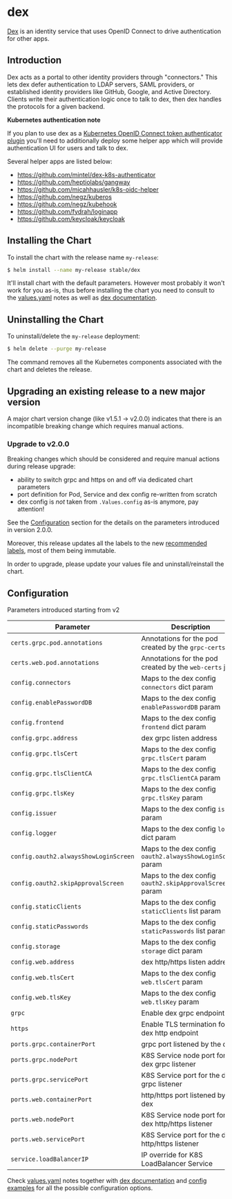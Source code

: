 # dex

[Dex][dex] is an identity service that uses OpenID Connect to drive authentication for other apps.

## Introduction

Dex acts as a portal to other identity providers through "connectors." This lets dex defer authentication to LDAP servers, SAML providers, or established identity providers like GitHub, Google, and Active Directory. Clients write their authentication logic once to talk to dex, then dex handles the protocols for a given backend.

**Kubernetes authentication note**

If you plan to use dex as a [Kubernetes OpenID Connect token authenticator plugin](http://kubernetes.io/docs/admin/authentication/#openid-connect-tokens) you'll need to additionally deploy some helper app which will provide authentication UI for users and talk to dex.

Several helper apps are listed below:
  - https://github.com/mintel/dex-k8s-authenticator
  - https://github.com/heptiolabs/gangway
  - https://github.com/micahhausler/k8s-oidc-helper
  - https://github.com/negz/kuberos
  - https://github.com/negz/kubehook
  - https://github.com/fydrah/loginapp
  - https://github.com/keycloak/keycloak

## Installing the Chart

To install the chart with the release name `my-release`:

```sh
$ helm install --name my-release stable/dex
```

It'll install chart with the default parameters. However most probably it won't work for you as-is, thus before installing the chart you need to consult to the [values.yaml](values.yaml) notes as well as [dex documentation][dex].

## Uninstalling the Chart

To uninstall/delete the `my-release` deployment:

```sh
$ helm delete --purge my-release
```

The command removes all the Kubernetes components associated with the chart and deletes the release.

## Upgrading an existing release to a new major version

A major chart version change (like v1.5.1 -> v2.0.0) indicates that there is an incompatible breaking change which requires manual actions.

### Upgrade to v2.0.0

Breaking changes which should be considered and require manual actions during release upgrade:

- ability to switch grpc and https on and off via dedicated chart parameters
- port definition for Pod, Service and dex config re-written from scratch
- dex config is _not_ taken from `.Values.config` as-is anymore, pay attention!

See the [Configuration](#configuration) section for the details on the parameters introduced in version 2.0.0.

Moreover, this release updates all the labels to the new [recommended labels](https://github.com/helm/charts/blob/master/REVIEW_GUIDELINES.md#names-and-labels), most of them being immutable.

In order to upgrade, please update your values file and uninstall/reinstall the chart.

## Configuration

Parameters introduced starting from v2

| Parameter | Description | Default |
| --------- | ----------- | ------- |
| `certs.grpc.pod.annotations` | Annotations for the pod created by the `grpc-certs` job | `{}` |
| `certs.web.pod.annotations` | Annotations for the pod created by the `web-certs` job | `{}` |
| `config.connectors` | Maps to the dex config `connectors` dict param | `{}` |
| `config.enablePasswordDB` | Maps to the dex config `enablePasswordDB` param | `true` |
| `config.frontend` | Maps to the dex config `frontend` dict param | `""` |
| `config.grpc.address` | dex grpc listen address | `127.0.0.1` |
| `config.grpc.tlsCert` | Maps to the dex config `grpc.tlsCert` param | `/etc/dex/tls/grpc/server/tls.crt` |
| `config.grpc.tlsClientCA` | Maps to the dex config `grpc.tlsClientCA` param | `/etc/dex/tls/grpc/ca/tls.crt` |
| `config.grpc.tlsKey` | Maps to the dex config `grpc.tlsKey` param | `/etc/dex/tls/grpc/server/tls.key` |
| `config.issuer` | Maps to the dex config `issuer` param | `http://dex.io:8080` |
| `config.logger` | Maps to the dex config `logger` dict param | `{"level": "debug"}` |
| `config.oauth2.alwaysShowLoginScreen` | Maps to the dex config `oauth2.alwaysShowLoginScreen` param | `false` |
| `config.oauth2.skipApprovalScreen` | Maps to the dex config `oauth2.skipApprovalScreen` param | `true` |
| `config.staticClients` | Maps to the dex config `staticClients` list param | `""` |
| `config.staticPasswords` | Maps to the dex config `staticPasswords` list param | `""` |
| `config.storage` | Maps to the dex config `storage` dict param | `{"type": "kubernetes", "config": {"inCluster": true}}` |
| `config.web.address` | dex http/https listen address | `0.0.0.0` |
| `config.web.tlsCert` | Maps to the dex config `web.tlsCert` param | `/etc/dex/tls/https/server/tls.crt` |
| `config.web.tlsKey` | Maps to the dex config `web.tlsKey` param | `/etc/dex/tls/https/server/tls.key` |
| `grpc` | Enable dex grpc endpoint | `true` |
| `https` | Enable TLS termination for the dex http endpoint | `false` |
| `ports.grpc.containerPort` | grpc port listened by the dex | `5000` |
| `ports.grpc.nodePort` | K8S Service node port for the dex grpc listener | `35000` |
| `ports.grpc.servicePort` | K8S Service port for the dex grpc listener | `35000` |
| `ports.web.containerPort` | http/https port listened by the dex | `5556` |
| `ports.web.nodePort` | K8S Service node port for the dex http/https listener | `32000` |
| `ports.web.servicePort` | K8S Service port for the dex http/https listener | `32000` |
| `service.loadBalancerIP` | IP override for K8S LoadBalancer Service | `""` |



Check [values.yaml](values.yaml) notes together with [dex documentation][dex] and [config examples](https://github.com/dexidp/dex/tree/master/examples) for all the possible configuration options.


[dex]: https://github.com/dexidp/dex
